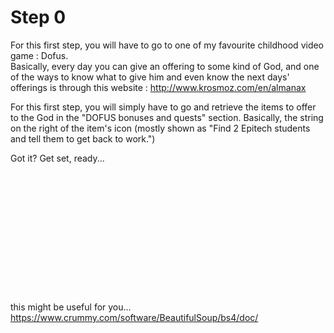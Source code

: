# Step 0  
For this first step, you will have to go to one of my favourite childhood video game : Dofus.  
Basically, every day you can give an offering to some kind of God, 
and one of the ways to know what to give him and even know the next days' 
offerings is through this website : http://www.krosmoz.com/en/almanax  
  
For this first step, you will simply have to go and retrieve the items to offer 
to the God in the "DOFUS bonuses and quests" section. Basically, the string 
on the right of the item's icon (mostly shown as "Find 2 Epitech students and 
tell them to get back to work.")  
  
Got it? Get set, ready...  
<br/>
<br/>
<br/>
<br/>
<br/>
<br/>
<br/>
<br/>
<br/>
<br/>
<br/>
<br/>
<br/>
this might be useful for you... https://www.crummy.com/software/BeautifulSoup/bs4/doc/